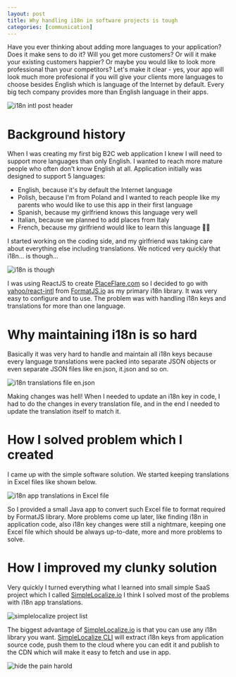 ```yaml
---
layout: post
title: Why handling i18n in software projects is tough
categories: [communication]
---
```

Have you ever thinking about adding more languages to your application? Does it make sens to do it? Will you get more customers? Or will it make your existing customers happier? Or maybe you would like to look more professional than your competitors? Let's make it clear - yes, your app will look much more profesional if you will give your clients more languages to choose besides English which is language of the Internet by default. Every big tech company provides more than English language in their apps. 

![i18n intl post header](https://dev-to-uploads.s3.amazonaws.com/i/xp9qorzsqw4cblsg37l4.jpg)

# Background history

When I was creating my first big B2C web application I knew I will need to support more languages than only English. I wanted to reach more mature people who often don't know English at all. Application initially was designed to support 5 languages: 
- English, because it's by default the Internet language
- Polish, because I'm from Poland and I wanted to reach people like my parents who would like to use this app in their first language
- Spanish, because my girlfriend knows this language very well
- Italian, because we planned to add places from Italy
- French, because my girlfriend would like to learn this language 👩‍🎨

I started working on the coding side, and my girlfriend was taking care about everything else including translations. We noticed very quickly that i18n... is though... 

![i18n is though](https://dev-to-uploads.s3.amazonaws.com/i/68b2thkwc251ymkeqo3c.jpg)

I was using ReactJS to create [PlaceFlare.com](https://PlaceFlare.com) so I decided to go with [yahoo/react-intl](https://www.npmjs.com/package/react-intl) from [FormatJS.io](https://FormatJS.io) as my primary i18n library. It was very easy to configure and to use. The problem was with handling i18n keys and translations for more than one language.

# Why maintaining i18n is so hard

Basically it was very hard to handle and maintain all i18n keys because every language translations were packed into separate JSON objects or even separate JSON files like en.json, it.json and so on.

![i18n translations file en.json](https://dev-to-uploads.s3.amazonaws.com/i/sgmeka8xiapgm4ccwooh.png)

Making changes was hell! When I needed to update an i18n key in code, I had to do the changes in every translation file, and in the end I needed to update the translation itself to match it.

# How I solved problem which I created

I came up with the simple software solution. We started keeping translations in Excel files like shown below.

![i18n app translations in Excel file](https://dev-to-uploads.s3.amazonaws.com/i/t1f8jbdu3t5bbjdd0uzq.png)

So I provided a small Java app to convert such Excel file to format required by FormatJS library. More problems come up later, like finding i18n in application code, also i18n key changes were still a nightmare, keeping one Excel file which should be always up-to-date, more and more problems to solve.

# How I improved my clunky solution

Very quickly I turned everything what I learned into small simple SaaS project which I called [SimpleLocalize.io](https://simplelocalize.io) I think I solved most of the problems with i18n app translations.

![simplelocalize project list](https://simplelocalize.io/static/ui-2fee8e735b014d8baea37d93c6108a41.png)

The biggest advantage of [SimpleLocalize.io](https://simplelocalize.io) is that you can use any i18n library you want. [SimpleLocalize CLI](https://github.com/simplelocalize/simplelocalize-cli) will extract i18n keys from application source code, push them to the cloud where you can edit it and publish to the CDN which will make it easy to fetch and use in app. 

![hide the pain harold](https://dev-to-uploads.s3.amazonaws.com/i/xiv7rhog74tcsz6pizwx.jpg)
